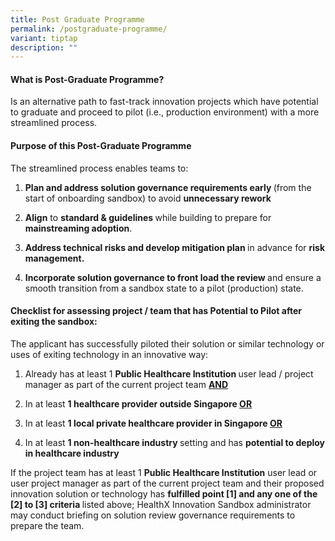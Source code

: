 ```yaml
---
title: Post Graduate Programme
permalink: /postgraduate-programme/
variant: tiptap
description: ""
---
```

<h4><strong>What is Post-Graduate Programme?</strong></h4>
<p>Is an alternative path to fast-track innovation projects which have potential
to graduate and proceed to pilot (i.e., production environment) with a
more streamlined process.</p>
<h4><strong>Purpose of this Post-Graduate Programme</strong></h4>
<p>The streamlined process enables teams to:</p>
<ol data-tight="true" class="tight">
<li>
<p><strong>Plan and address solution governance requirements early </strong>(from
the start of onboarding sandbox) to avoid <strong>unnecessary rework</strong>
</p>
</li>
<li>
<p><strong>Align</strong> to <strong>standard &amp; guidelines </strong>while
building to prepare for <strong>mainstreaming adoption</strong>.</p>
</li>
<li>
<p><strong>Address technical risks and develop mitigation plan </strong>in
advance for <strong>risk management.&nbsp;</strong>
</p>
</li>
<li>
<p><strong>Incorporate solution governance to front load the review </strong>and
ensure a smooth transition from a sandbox state to a pilot (production)
state.</p>
</li>
</ol>
<h4><strong>Checklist for assessing project / team that has Potential to Pilot after exiting the sandbox:</strong></h4>
<p>The applicant has successfully piloted their solution or similar technology
or uses of exiting technology in an innovative way:</p>
<ol data-tight="true" class="tight">
<li>
<p>Already has at least 1 <strong>Public Healthcare Institution </strong>user
lead / project manager as part of the current project team <strong><u>AND</u></strong>
</p>
</li>
<li>
<p>In at least <strong>1 healthcare provider outside Singapore <u>OR</u></strong>
</p>
</li>
<li>
<p>In at least <strong>1 local private healthcare provider in Singapore <u>OR</u></strong>
</p>
</li>
<li>
<p>In at least <strong>1 non-healthcare industry </strong>setting and has <strong>potential to deploy in healthcare industry</strong>
</p>
<p></p>
</li>
</ol>
<p>If the project team has at least 1 <strong>Public Healthcare Institution</strong> user
lead or user project manager as part of the current project team and their
proposed innovation solution or technology has <strong>fulfilled point [1] and any one of the [2] to [3] criteria </strong>listed
above; HealthX Innovation Sandbox administrator may conduct briefing on
solution review governance requirements to prepare the team.</p>
<p></p>